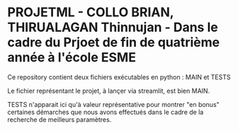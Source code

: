# PROJETML - COLLO BRIAN, THIRUALAGAN Thinnujan - Dans le cadre du Prjoet de fin de quatrième année à l'école ESME

Ce repository contient deux fichiers exécutables en python : MAIN et TESTS

Le fichier représentant le projet, à lançer via streamlit, est bien MAIN.


TESTS n'apparait ici qu'à valeur représentative pour montrer "en bonus" certaines démarches que nous avons effectués dans le cadre de la recherche de meilleurs paramètres.
